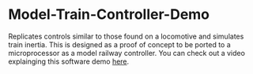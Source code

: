 # Model-Train-Controller-Demo
Replicates controls similar to those found on a locomotive and simulates train inertia. This is designed as a proof of concept to be ported to a microprocessor as a model railway controller.
You can check out a video explainging this software demo [here](https://youtu.be/kx5FY7DlOaA).
